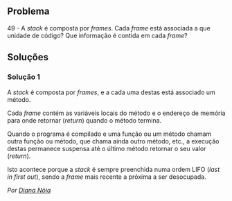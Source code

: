## Problema

49 - A _stack_ é composta por _frames_. Cada _frame_ está associada a que
unidade de código? Que informação é contida em cada _frame_?

## Soluções

### Solução 1

A *stack* é composta por *frames*, e a cada uma destas está associado 
um método. 

Cada *frame* contém as variáveis locais do método e o endereço de 
memória para onde retornar (*return*) quando o  método termina.

Quando o programa é compilado e uma função ou um método chamam 
outra função ou método, que chama ainda outro método, etc., a execução 
destas permanece suspensa até o último método retornar o seu 
valor (*return*). 

Isto acontece porque a *stack* é sempre preenchida numa ordem LIFO 
(*last in first out*), sendo a *frame* mais recente a próxima a ser desocupada. 

*Por [Diana Nóia](https://github.com/DianaNoia)*